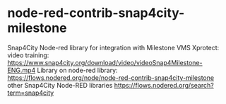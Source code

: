 # node-red-contrib-snap4city-milestone

Snap4City Node-red library for integration with Milestone VMS Xprotect: video training: https://www.snap4city.org/download/video/videoSnap4Milestone-ENG.mp4
Library on node-red library: https://flows.nodered.org/node/node-red-contrib-snap4city-milestone
other Snap4City Node-RED libraries https://flows.nodered.org/search?term=snap4city
